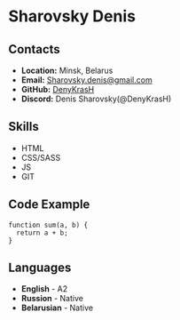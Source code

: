 # Sharovsky Denis

## Contacts

- **Location:** Minsk, Belarus
- **Email:** Sharovsky.denis@gmail.com
- **GitHub:** [DenyKrasH](https://github.com/DenyKrasH)
- **Discord:** Denis Sharovsky(@DenyKrasH)

## Skills

- HTML
- CSS/SASS
- JS
- GIT

## Code Example

```
function sum(a, b) {
  return a + b;
}
```

## Languages

- **English** - A2
- **Russion** - Native
- **Belarusian** - Native
